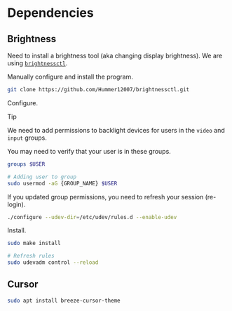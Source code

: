 # Dependencies

## Brightness

Need to install a brightness tool (aka changing display brightness).
We are using [`brightnessctl`](https://github.com/Hummer12007/brightnessctl/tree/master).

Manually configure and install the program.

```sh
git clone https://github.com/Hummer12007/brightnessctl.git
```

Configure.

> [!TIP]
> We need to add permissions to backlight devices for users in the `video` and `input` groups.
>
> You may need to verify that your user is in these groups.
>
> ```sh
> groups $USER
>
> # Adding user to group
> sudo usermod -aG {GROUP_NAME} $USER
> ```
>
> If you updated group permissions, you need to refresh your session (re-login).

```sh
./configure --udev-dir=/etc/udev/rules.d --enable-udev
```

Install.

```sh
sudo make install
```

```sh
# Refresh rules
sudo udevadm control --reload
```

## Cursor

```sh
sudo apt install breeze-cursor-theme
```
